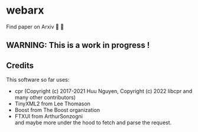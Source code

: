 # webarx
Find paper on Arxiv :postbox: :bookmark_tabs:

## WARNING: This is a work in progress !

## Credits
This software so far uses:
- cpr (Copyright (c) 2017-2021 Huu Nguyen, Copyright (c) 2022 libcpr and many other contributors)
- TinyXML2 from Lee Thomason
- Boost from The Boost organization
- FTXUI from  ArthurSonzogni   
and maybe more under the hood to fetch and parse the request.
